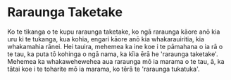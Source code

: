 # Raraunga Taketake

Ko te tikanga o te kupu raraunga taketake, ko ngā raraunga kāore anō kia uru ki te tukanga, kua kohia, engari kāore anō kia whakarauiritia, kia whakamahia rānei. Hei tauira, mehemea ka ine koe i te pāmahana o ia rā o te tau, ka puta tō kohinga o ngā nama, ka kīia ērā he 'raraunga taketake'. Mehemea ka whakawehewehea aua raraunga mō ia marama o te tau, ā, ka tātai koe i te toharite mō ia marama, ko tērā te 'raraunga tukatuka'.